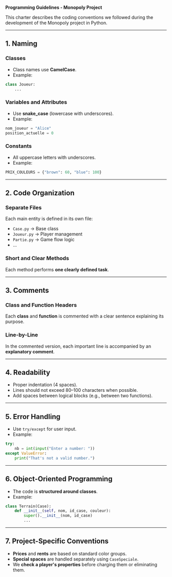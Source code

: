 **Programming Guidelines - Monopoly Project**

This charter describes the coding conventions we followed during the development of the Monopoly project in Python.

---

## 1. Naming

### Classes

* Class names use **CamelCase**.
* Example:

```python
class Joueur:
    ...
```

### Variables and Attributes

* Use **snake\_case** (lowercase with underscores).
* Example:

```python
nom_joueur = "Alice"
position_actuelle = 0
```

### Constants

* All uppercase letters with underscores.
* Example:

```python
PRIX_COULEURS = {"brown": 60, "blue": 100}
```

---

## 2. Code Organization

### Separate Files

Each main entity is defined in its own file:

* `Case.py` → Base class
* `Joueur.py` → Player management
* `Partie.py` → Game flow logic
* ...

### Short and Clear Methods

Each method performs **one clearly defined task**.

---

## 3. Comments

### Class and Function Headers

Each **class** and **function** is commented with a clear sentence explaining its purpose.

### Line-by-Line

In the commented version, each important line is accompanied by an **explanatory comment**.

---

## 4. Readability

* Proper indentation (4 spaces).
* Lines should not exceed 80–100 characters when possible.
* Add spaces between logical blocks (e.g., between two functions).

---

## 5. Error Handling

* Use `try/except` for user input.
* Example:

```python
try:
    nb = int(input("Enter a number: "))
except ValueError:
    print("That's not a valid number.")
```

---

## 6. Object-Oriented Programming

* The code is **structured around classes**.
* Example:

```python
class Terrain(Case):
    def __init__(self, nom, id_case, couleur):
        super().__init__(nom, id_case)
        ...
```

---

## 7. Project-Specific Conventions

* **Prices** and **rents** are based on standard color groups.
* **Special spaces** are handled separately using `CaseSpeciale`.
* We **check a player's properties** before charging them or eliminating them.
